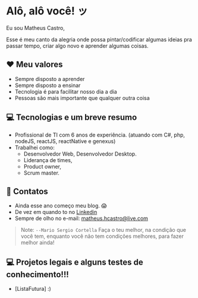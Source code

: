 # Alô, alô você! ッ

Eu sou Matheus Castro, 

Esse é meu canto da alegria onde possa pintar/codificar algumas ideias pra passar tempo, criar algo novo e aprender algumas coisas.

## ❤️ Meu valores
* Sempre disposto a aprender
* Sempre disposto a ensinar
* Tecnologia é para facilitar nosso dia a dia
* Pessoas são mais importante que qualquer outra coisa


## 💻 Tecnologias e um breve resumo
 - Profissional de TI com 6 anos de experiência. (atuando com C#, php, nodeJS, reactJS, reactNative e genexus)  
 - Trabalhei como:
   - Desenvolvedor Web, Desenvolvedor Desktop. 
   - Liderança de times, 
   - Product owner, 
   - Scrum master.


## 📨 Contatos
 - Ainda esse ano começo meu blog. 😱
 - De vez em quando to no [Linkedin](https://www.linkedin.com/in/matheushcastro/)
 - Sempre de olho no e-mail: <a href="mailto:matheus.hcastro@live.com?">matheus.hcastro@live.com</a>



> Note: `--Mario Sergio Cortella` Faça o teu melhor, na condição que você tem, enquanto você não tem condições melhores, para fazer melhor ainda!



## 💻 Projetos legais e alguns testes de conhecimento!!!
 - [ListaFutura] :)
